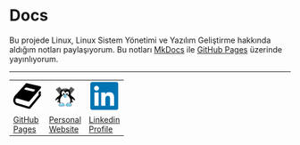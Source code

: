 <h1>Docs</h1>

Bu projede Linux, Linux Sistem Yönetimi ve Yazılım Geliştirme hakkında aldığım notları paylaşıyorum. Bu notları [MkDocs](https://www.mkdocs.org/) ile [GitHub Pages](berkbal.github.io/docs/) üzerinde yayınlıyorum.

---
<table align="center">
  <tr>
    <th width="50"><img src="./docs_src/images/mkdocs-50x50.png"/></th>
    <th width="50" ><img src="./docs_src/images/berk-bal-50x50.png"/></th>
    <th width="50" ><img src="./docs_src/images/linkedin-50x50.png"/></th>
  </tr>
  <tr>
    <td><a href="https://berkbal.github.io/docs/">GitHub Pages</a></td>
    <td><a href="https://berkbal.com.tr">Personal Website</a></td>
    <td><a href="https://www.linkedin.com/in/ben-berkbal/">Linkedin Profile</a></td>
  </tr>
</table>
